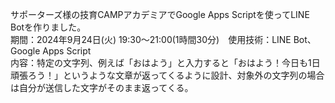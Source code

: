 サポーターズ様の技育CAMPアカデミアでGoogle Apps Scriptを使ってLINE Botを作りました。<br>
期間：2024年9月24日(火) 19:30～21:00(1時間30分)　使用技術：LINE Bot、Google Apps Script<br>
内容：特定の文字列、例えば「おはよう」と入力すると「おはよう！今日も1日頑張ろう！」というような文章が返ってくるように設計、対象外の文字列の場合は自分が送信した文字がそのまま返ってくる。
